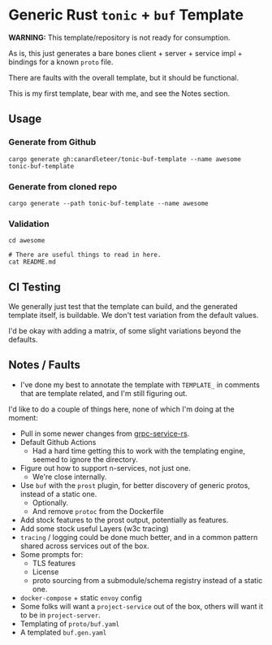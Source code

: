 # Generic Rust `tonic` + `buf` Template

**WARNING:** This template/repository is not ready for consumption.

As is, this just generates a bare bones client + server + service impl +
bindings for a known `proto` file.

There are faults with the overall template, but it should be functional.

This is my first template, bear with me, and see the Notes section.

## Usage

### Generate from Github

```shell
cargo generate gh:canardleteer/tonic-buf-template --name awesome tonic-buf-template
```

### Generate from cloned repo

```shell
cargo generate --path tonic-buf-template --name awesome
```

### Validation

```shell
cd awesome

# There are useful things to read in here.
cat README.md
```

## CI Testing

We generally just test that the template can build, and the generated template
itself, is buildable. We don't test variation from the default values.

I'd be okay with adding a matrix, of some slight variations beyond the
defaults.

## Notes / Faults

- I've done my best to annotate the template with `TEMPLATE_` in comments
  that are template related, and I'm still figuring out.

I'd like to do a couple of things here, none of which I'm doing at the
moment:

- Pull in some newer changes from [grpc-service-rs](https://github.com/canardleteer/grpc-service-rs).
- Default Github Actions
  - Had a hard time getting this to work with the templating engine, seemed to
    ignore the directory.
- Figure out how to support n-services, not just one.
  - We're close internally.
- Use `buf` with the `prost` plugin, for better discovery of generic
  protos, instead of a static one.
  - Optionally.
  - And remove `protoc` from the Dockerfile
- Add stock features to the prost output, potentially as features.
- Add some stock useful Layers (w3c tracing)
- `tracing` / logging could be done much better, and in a common pattern shared
  across services out of the box.
- Some prompts for:
  - TLS features
  - License
  - proto sourcing from a submodule/schema registry instead of a static one.
- `docker-compose` + static `envoy` config
- Some folks will want a `project-service` out of the box, others will want
  it to be in `project-server`.
- Templating of `proto/buf.yaml`
- A templated `buf.gen.yaml`
